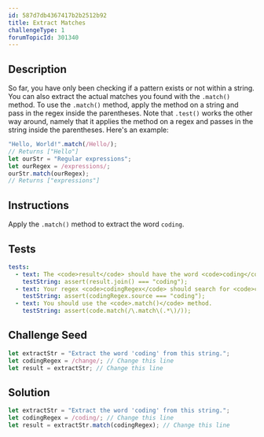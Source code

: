 ```yaml
---
id: 587d7db4367417b2b2512b92
title: Extract Matches
challengeType: 1
forumTopicId: 301340
---
```


## Description
<section id='description'>
So far, you have only been checking if a pattern exists or not within a string. You can also extract the actual matches you found with the <code>.match()</code> method.
To use the <code>.match()</code> method, apply the method on a string and pass in the regex inside the parentheses. Note that <code>.test()</code> works the other way around, namely that it applies the method on a regex and passes in the string inside the parentheses. Here's an example:

```js
"Hello, World!".match(/Hello/);
// Returns ["Hello"]
let ourStr = "Regular expressions";
let ourRegex = /expressions/;
ourStr.match(ourRegex);
// Returns ["expressions"]
```

</section>

## Instructions
<section id='instructions'>
Apply the <code>.match()</code> method to extract the word <code>coding</code>.
</section>

## Tests
<section id='tests'>

```yml
tests:
  - text: The <code>result</code> should have the word <code>coding</code>
    testString: assert(result.join() === "coding");
  - text: Your regex <code>codingRegex</code> should search for <code>coding</code>
    testString: assert(codingRegex.source === "coding");
  - text: You should use the <code>.match()</code> method.
    testString: assert(code.match(/\.match\(.*\)/));

```

</section>

## Challenge Seed
<section id='challengeSeed'>

<div id='js-seed'>

```js
let extractStr = "Extract the word 'coding' from this string.";
let codingRegex = /change/; // Change this line
let result = extractStr; // Change this line
```

</div>



</section>

## Solution
<section id='solution'>

```js
let extractStr = "Extract the word 'coding' from this string.";
let codingRegex = /coding/; // Change this line
let result = extractStr.match(codingRegex); // Change this line
```

</section>
